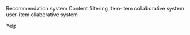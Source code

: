 Recommendation system
  Content filtering
  Item-item collaborative system
  user-item ollaborative system

Yelp
